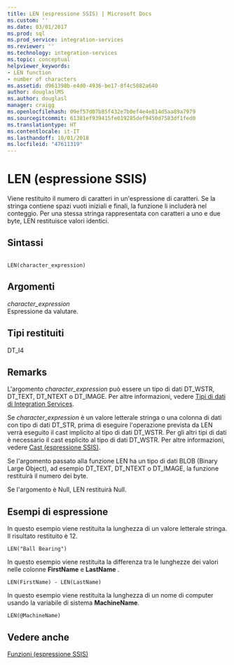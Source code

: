 ```yaml
---
title: LEN (espressione SSIS) | Microsoft Docs
ms.custom: ''
ms.date: 03/01/2017
ms.prod: sql
ms.prod_service: integration-services
ms.reviewer: ''
ms.technology: integration-services
ms.topic: conceptual
helpviewer_keywords:
- LEN function
- number of characters
ms.assetid: d961398b-e4d0-4936-be17-8f4c5882a640
author: douglaslMS
ms.author: douglasl
manager: craigg
ms.openlocfilehash: 09ef57d07b85f432e7b0ef4e4e814d5aa89a7979
ms.sourcegitcommit: 61381ef939415fe019285def9450d7583df1fed0
ms.translationtype: HT
ms.contentlocale: it-IT
ms.lasthandoff: 10/01/2018
ms.locfileid: "47611319"
---
```

# <a name="len-ssis-expression"></a>LEN (espressione SSIS)
  Viene restituito il numero di caratteri in un'espressione di caratteri. Se la stringa contiene spazi vuoti iniziali e finali, la funzione li includerà nel conteggio. Per una stessa stringa rappresentata con caratteri a uno e due byte, LEN restituisce valori identici.  
  
## <a name="syntax"></a>Sintassi  
  
```  
  
LEN(character_expression)  
```  
  
## <a name="arguments"></a>Argomenti  
 *character_expression*  
 Espressione da valutare.  
  
## <a name="result-types"></a>Tipi restituiti  
 DT_I4  
  
## <a name="remarks"></a>Remarks  
 L'argomento *character_expression* può essere un tipo di dati DT_WSTR, DT_TEXT, DT_NTEXT o DT_IMAGE. Per altre informazioni, vedere [Tipi di dati di Integration Services](../../integration-services/data-flow/integration-services-data-types.md).  
  
 Se *character_expression* è un valore letterale stringa o una colonna di dati con tipo di dati DT_STR, prima di eseguire l'operazione prevista da LEN verrà eseguito il cast implicito al tipo di dati DT_WSTR. Per gli altri tipi di dati è necessario il cast esplicito al tipo di dati DT_WSTR. Per altre informazioni, vedere [Cast &#40;espressione SSIS&#41;](../../integration-services/expressions/cast-ssis-expression.md).  
  
 Se l'argomento passato alla funzione LEN ha un tipo di dati BLOB (Binary Large Object), ad esempio DT_TEXT, DT_NTEXT o DT_IMAGE, la funzione restituirà il numero dei byte.  
  
 Se l'argomento è Null, LEN restituirà Null.  
  
## <a name="expression-examples"></a>Esempi di espressione  
 In questo esempio viene restituita la lunghezza di un valore letterale stringa. Il risultato restituito è 12.  
  
```  
LEN("Ball Bearing")  
```  
  
 In questo esempio viene restituita la differenza tra le lunghezze dei valori nelle colonne **FirstName** e **LastName** .  
  
```  
LEN(FirstName) - LEN(LastName)  
```  
  
 In questo esempio viene restituita la lunghezza di un nome di computer usando la variabile di sistema **MachineName**.  
  
```  
LEN(@MachineName)  
```  
  
## <a name="see-also"></a>Vedere anche  
 [Funzioni &#40;espressione SSIS&#41;](../../integration-services/expressions/functions-ssis-expression.md)  
  
  
